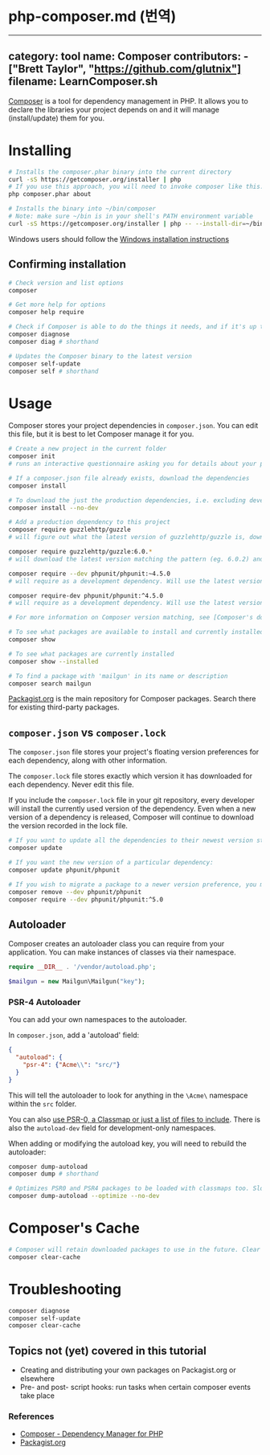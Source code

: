 # php-composer.md (번역)

---
category: tool
name: Composer
contributors:
    - ["Brett Taylor", "https://github.com/glutnix"]
filename: LearnComposer.sh
---

[Composer](https://getcomposer.org/) is a tool for dependency management in PHP. It allows you to declare the libraries your project depends on and it will manage (install/update) them for you.

# Installing

```sh
# Installs the composer.phar binary into the current directory
curl -sS https://getcomposer.org/installer | php
# If you use this approach, you will need to invoke composer like this:
php composer.phar about

# Installs the binary into ~/bin/composer
# Note: make sure ~/bin is in your shell's PATH environment variable
curl -sS https://getcomposer.org/installer | php -- --install-dir=~/bin --filename=composer
```

Windows users should follow the [Windows installation instructions](https://getcomposer.org/doc/00-intro.md#installation-windows)

## Confirming installation

```sh
# Check version and list options
composer

# Get more help for options
composer help require

# Check if Composer is able to do the things it needs, and if it's up to date
composer diagnose
composer diag # shorthand

# Updates the Composer binary to the latest version
composer self-update
composer self # shorthand
```

# Usage

Composer stores your project dependencies in `composer.json`. You can edit this file, but it is best to let Composer manage it for you.

```sh
# Create a new project in the current folder
composer init
# runs an interactive questionnaire asking you for details about your project.  Leaving them blank is fine unless you are making other projects dependent on this one.

# If a composer.json file already exists, download the dependencies
composer install

# To download the just the production dependencies, i.e. excluding development dependencies
composer install --no-dev

# Add a production dependency to this project
composer require guzzlehttp/guzzle
# will figure out what the latest version of guzzlehttp/guzzle is, download it, and add the new dependency to composer.json's require field.

composer require guzzlehttp/guzzle:6.0.*
# will download the latest version matching the pattern (eg. 6.0.2) and add the dependency to composer.json's require field

composer require --dev phpunit/phpunit:~4.5.0
# will require as a development dependency. Will use the latest version >=4.5.0 and < 4.6.0

composer require-dev phpunit/phpunit:^4.5.0
# will require as a development dependency. Will use the latest version >=4.5.0 and < 5.0

# For more information on Composer version matching, see [Composer's documentation on Versions](https://getcomposer.org/doc/articles/versions.md) for more details

# To see what packages are available to install and currently installed
composer show

# To see what packages are currently installed
composer show --installed

# To find a package with 'mailgun' in its name or description
composer search mailgun
```

[Packagist.org](https://packagist.org/) is the main repository for Composer packages. Search there for existing third-party packages.

## `composer.json` vs `composer.lock`

The `composer.json` file stores your project's floating version preferences for each dependency, along with other information.

The `composer.lock` file stores exactly which version it has downloaded for each dependency. Never edit this file.

If you include the `composer.lock` file in your git repository, every developer will install the currently used version of the dependency. Even when a new version of a dependency is released, Composer will continue to download the version recorded in the lock file.

```sh
# If you want to update all the dependencies to their newest version still matching your version preferences
composer update

# If you want the new version of a particular dependency:
composer update phpunit/phpunit

# If you wish to migrate a package to a newer version preference, you may need to remove the older package and its dependencies first.
composer remove --dev phpunit/phpunit
composer require --dev phpunit/phpunit:^5.0
```

## Autoloader

Composer creates an autoloader class you can require from your application. You can make instances of classes via their namespace.

```php
require __DIR__ . '/vendor/autoload.php';

$mailgun = new Mailgun\Mailgun("key");
```

### PSR-4 Autoloader

You can add your own namespaces to the autoloader.

In `composer.json`, add a 'autoload' field:

```json
{
  "autoload": {
    "psr-4": {"Acme\\": "src/"}
  }
}
```

This will tell the autoloader to look for anything in the `\Acme\` namespace within the `src` folder.

You can also [use PSR-0, a Classmap or just a list of files to include](https://getcomposer.org/doc/04-schema.md#autoload). There is also the `autoload-dev` field for development-only namespaces.

When adding or modifying the autoload key, you will need to rebuild the autoloader:

```sh
composer dump-autoload
composer dump # shorthand

# Optimizes PSR0 and PSR4 packages to be loaded with classmaps too. Slow to run, but improves performance on production.
composer dump-autoload --optimize --no-dev
```

# Composer's Cache

```sh
# Composer will retain downloaded packages to use in the future. Clear it with:
composer clear-cache
```

# Troubleshooting

```sh
composer diagnose
composer self-update
composer clear-cache
```

## Topics not (yet) covered in this tutorial

* Creating and distributing your own packages on Packagist.org or elsewhere
* Pre- and post- script hooks: run tasks when certain composer events take place

### References

* [Composer - Dependency Manager for PHP](https://getcomposer.org/)
* [Packagist.org](https://packagist.org/)
